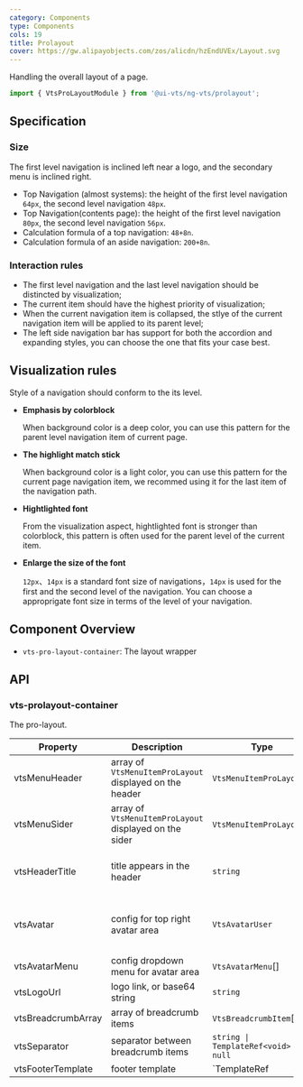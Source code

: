 ```yaml
---
category: Components
type: Components
cols: 19
title: Prolayout
cover: https://gw.alipayobjects.com/zos/alicdn/hzEndUVEx/Layout.svg
---
```


Handling the overall layout of a page.

```ts
import { VtsProLayoutModule } from '@ui-vts/ng-vts/prolayout';
```

## Specification

### Size

The first level navigation is inclined left near a logo, and the secondary menu is inclined right.

- Top Navigation (almost systems): the height of the first level navigation `64px`, the second level navigation `48px`.
- Top Navigation(contents page): the height of the first level navigation `80px`, the second level navigation `56px`.
- Calculation formula of a top navigation: `48+8n`.
- Calculation formula of an aside navigation: `200+8n`.

### Interaction rules

- The first level navigation and the last level navigation should be distincted by visualization;
- The current item should have the highest priority of visualization;
- When the current navigation item is collapsed, the stlye of the current navigation item will be applied to its parent level;
- The left side navigation bar has support for both the accordion and expanding styles, you can choose the one that fits your case best.

## Visualization rules

 Style of a navigation should conform to the its level.

- **Emphasis by colorblock**

  When background color is a deep color, you can use this pattern for the parent level navigation item of current page.

- **The highlight match stick**

  When background color is a light color, you can use this pattern for the current page navigation item, we recommed using it for the last item of the navigation path.

- **Hightlighted font**

  From the visualization aspect, hightlighted font is stronger than colorblock, this pattern is often used for the parent level of the current item.

- **Enlarge the size of the font**

  `12px`、`14px` is a standard font size of navigations，`14px` is used for the first and the second level of the navigation. You can choose a approprigate font size in terms of the level of your navigation.

## Component Overview

- `vts-pro-layout-container`: The layout wrapper

## API

### vts-prolayout-container

The pro-layout.

| Property | Description | Type | Default |
| -------- | ----------- | ---- | ------- |
| vtsMenuHeader | array of `VtsMenuItemProLayout` displayed on the header | `VtsMenuItemProLayout`[] | `[]` |
| vtsMenuSider | array of `VtsMenuItemProLayout` displayed on the sider | `VtsMenuItemProLayout`[] | `[]` |
| vtsHeaderTitle | title appears in the header | `string` | GOVERNMENT SOLUTION CENTER PLATFORM |
| vtsAvatar | config for top right avatar area | `VtsAvatarUser` | `{ size: 'md', name: 'Shiba inu', subname: 'Viettel Solution' }` |
| vtsAvatarMenu | config dropdown menu for avatar area | `VtsAvatarMenu`[] | `[]` |
| vtsLogoUrl | logo link, or base64 string | `string` |  |
| vtsBreadcrumbArray | array of breadcrumb items | `VtsBreadcrumbItem`[] | `[]` |
| vtsSeparator | separator between breadcrumb items | `string \| TemplateRef<void> \| null` | `>` |
| vtsFooterTemplate | footer template | `TemplateRef<void> | null` | Copyright by Viettel Solution - Government Solution Center Platform |